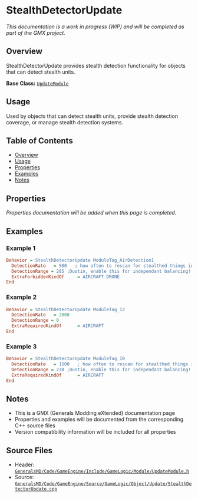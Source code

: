 # StealthDetectorUpdate

*This documentation is a work in progress (WIP) and will be completed as part of the GMX project.*

## Overview

StealthDetectorUpdate provides stealth detection functionality for objects that can detect stealth units.

**Base Class:** [`UpdateModule`](../../GeneralsMD/Code/GameEngine/Include/GameLogic/Module/UpdateModule.h)

## Usage

Used by objects that can detect stealth units, provide stealth detection coverage, or manage stealth detection systems.

## Table of Contents

- [Overview](#overview)
- [Usage](#usage)
- [Properties](#properties)
- [Examples](#examples)
- [Notes](#notes)

## Properties

*Properties documentation will be added when this page is completed.*

## Examples

### Example 1
```ini
Behavior = StealthDetectorUpdate ModuleTag_AirDetection1
  DetectionRate   = 500   ; how often to rescan for stealthed things in my sight (msec)
  DetectionRange = 285 ;Dustin, enable this for independant balancing!
  ExtraForbiddenKindOf     = AIRCRAFT DRONE
End
```

### Example 2
```ini
Behavior = StealthDetectorUpdate ModuleTag_12
  DetectionRate   = 2000
  DetectionRange = 0
  ExtraRequiredKindOf      = AIRCRAFT
End
```

### Example 3
```ini
Behavior = StealthDetectorUpdate ModuleTag_10
  DetectionRate   = 1500   ; how often to rescan for stealthed things in my sight (msec)
  DetectionRange = 230 ;Dustin, enable this for independant balancing!
  ExtraRequiredKindOf      = AIRCRAFT 
End
```

## Notes

- This is a GMX (Generals Modding eXtended) documentation page
- Properties and examples will be documented from the corresponding C++ source files
- Version compatibility information will be included for all properties

## Source Files

- Header: [`GeneralsMD/Code/GameEngine/Include/GameLogic/Module/UpdateModule.h`](../../GeneralsMD/Code/GameEngine/Include/GameLogic/Module/UpdateModule.h)
- Source: [`GeneralsMD/Code/GameEngine/Source/GameLogic/Object/Update/StealthDetectorUpdate.cpp`](../../GeneralsMD/Code/GameEngine/Source/GameLogic/Object/Update/StealthDetectorUpdate.cpp)
